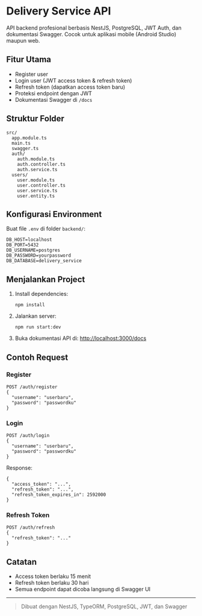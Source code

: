 # Delivery Service API

API backend profesional berbasis NestJS, PostgreSQL, JWT Auth, dan dokumentasi Swagger. Cocok untuk aplikasi mobile (Android Studio) maupun web.

## Fitur Utama
- Register user
- Login user (JWT access token & refresh token)
- Refresh token (dapatkan access token baru)
- Proteksi endpoint dengan JWT
- Dokumentasi Swagger di `/docs`

## Struktur Folder
```
src/
  app.module.ts
  main.ts
  swagger.ts
  auth/
    auth.module.ts
    auth.controller.ts
    auth.service.ts
  users/
    user.module.ts
    user.controller.ts
    user.service.ts
    user.entity.ts
```

## Konfigurasi Environment
Buat file `.env` di folder `backend/`:
```
DB_HOST=localhost
DB_PORT=5432
DB_USERNAME=postgres
DB_PASSWORD=yourpassword
DB_DATABASE=delivery_service
```

## Menjalankan Project
1. Install dependencies:
   ```
   npm install
   ```
2. Jalankan server:
   ```
   npm run start:dev
   ```
3. Buka dokumentasi API di: [http://localhost:3000/docs](http://localhost:3000/docs)

## Contoh Request
### Register
```
POST /auth/register
{
  "username": "userbaru",
  "password": "passwordku"
}
```

### Login
```
POST /auth/login
{
  "username": "userbaru",
  "password": "passwordku"
}
```
Response:
```
{
  "access_token": "...",
  "refresh_token": "...",
  "refresh_token_expires_in": 2592000
}
```

### Refresh Token
```
POST /auth/refresh
{
  "refresh_token": "..."
}
```

## Catatan
- Access token berlaku 15 menit
- Refresh token berlaku 30 hari
- Semua endpoint dapat dicoba langsung di Swagger UI

---

> Dibuat dengan NestJS, TypeORM, PostgreSQL, JWT, dan Swagger
